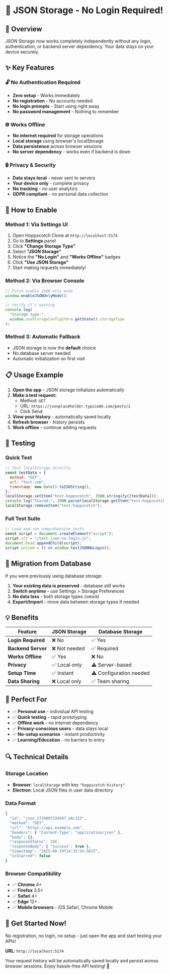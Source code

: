 # 🎉 JSON Storage - No Login Required!

## 🌟 **Overview**

JSON Storage now works completely independently without any login, authentication, or backend server dependency. Your data stays on your device securely.

## ✨ **Key Features**

### 🔓 **No Authentication Required**

- **Zero setup** - Works immediately
- **No registration** - No accounts needed
- **No login prompts** - Start using right away
- **No password management** - Nothing to remember

### 🌐 **Works Offline**

- **No internet required** for storage operations
- **Local storage** using browser's localStorage
- **Data persistence** across browser sessions
- **No server dependency** - works even if backend is down

### 🔒 **Privacy & Security**

- **Data stays local** - never sent to servers
- **Your device only** - complete privacy
- **No tracking** - no user analytics
- **GDPR compliant** - no personal data collection

## 🚀 **How to Enable**

### **Method 1: Via Settings UI**

1. Open Hoppscotch Clone at `http://localhost:5174`
2. Go to **Settings** panel
3. Click **"Change Storage Type"**
4. Select **"JSON Storage"**
5. Notice the **"No Login"** and **"Works Offline"** badges
6. Click **"Use JSON Storage"**
7. Start making requests immediately!

### **Method 2: Via Browser Console**

```javascript
// Force enable JSON-only mode
window.enableJSONOnlyMode();

// Verify it's working
console.log(
  "Storage type:",
  window.useStorageConfigStore.getState().storageType
);
```

### **Method 3: Automatic Fallback**

- JSON storage is now the **default** choice
- No database server needed
- Automatic initialization on first visit

## 📋 **Usage Example**

1. **Open the app** - JSON storage initializes automatically
2. **Make a test request:**
   - Method: `GET`
   - URL: `https://jsonplaceholder.typicode.com/posts/1`
   - Click Send
3. **View your history** - automatically saved locally
4. **Refresh browser** - history persists
5. **Work offline** - continue adding requests

## 🧪 **Testing**

### **Quick Test**

```javascript
// Test localStorage directly
const testData = {
  method: "GET",
  url: "test.com",
  timestamp: new Date().toISOString(),
};
localStorage.setItem("test-hoppscotch", JSON.stringify([testData]));
console.log("Stored:", JSON.parse(localStorage.getItem("test-hoppscotch")));
localStorage.removeItem("test-hoppscotch");
```

### **Full Test Suite**

```javascript
// Load and run comprehensive tests
const script = document.createElement("script");
script.src = "/test-json-no-login.js";
document.head.appendChild(script);
script.onload = () => window.testJSONNoLogin();
```

## 🔄 **Migration from Database**

If you were previously using database storage:

1. **Your existing data is preserved** - database still works
2. **Switch anytime** - use Settings > Storage Preferences
3. **No data loss** - both storage types coexist
4. **Export/Import** - move data between storage types if needed

## 💡 **Benefits**

| Feature            | JSON Storage  | Database Storage        |
| ------------------ | ------------- | ----------------------- |
| **Login Required** | ❌ No         | ✅ Yes                  |
| **Backend Server** | ❌ Not needed | ✅ Required             |
| **Works Offline**  | ✅ Yes        | ❌ No                   |
| **Privacy**        | ✅ Local only | ⚠️ Server-based         |
| **Setup Time**     | ✅ Instant    | ⚠️ Configuration needed |
| **Data Sharing**   | ❌ Local only | ✅ Team sharing         |

## 🎯 **Perfect For**

- ✅ **Personal use** - individual API testing
- ✅ **Quick testing** - rapid prototyping
- ✅ **Offline work** - no internet dependency
- ✅ **Privacy-conscious users** - data stays local
- ✅ **No-setup scenarios** - instant productivity
- ✅ **Learning/Education** - no barriers to entry

## 🔍 **Technical Details**

### **Storage Location**

- **Browser**: `localStorage` with key `"hoppscotch-history"`
- **Electron**: Local JSON files in user data directory

### **Data Format**

```javascript
{
  "id": "json_1724097234567_abc123",
  "method": "GET",
  "url": "https://api.example.com",
  "headers": { "Content-Type": "application/json" },
  "body": {},
  "responseStatus": 200,
  "responseBody": { "success": true },
  "timestamp": "2025-08-19T14:33:54.567Z",
  "isStarred": false
}
```

### **Browser Compatibility**

- ✅ **Chrome** 4+
- ✅ **Firefox** 3.5+
- ✅ **Safari** 4+
- ✅ **Edge** 12+
- ✅ **Mobile browsers** - iOS Safari, Chrome Mobile

## 🎉 **Get Started Now!**

No registration, no login, no setup - just open the app and start testing your APIs!

**URL**: `http://localhost:5174`

Your request history will be automatically saved locally and persist across browser sessions. Enjoy hassle-free API testing! 🚀
